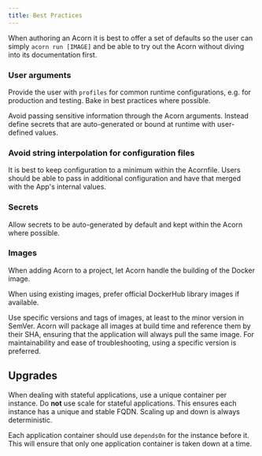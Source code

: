 ```yaml
---
title: Best Practices
---
```


When authoring an Acorn it is best to offer a set of defaults so the user can simply `acorn run [IMAGE]` and be able to try out the Acorn without diving into its documentation first.

### User arguments

Provide the user with `profiles` for common runtime configurations, e.g. for production and testing. Bake in best practices where possible.

Avoid passing sensitive information through the Acorn arguments. Instead define secrets that are auto-generated or bound at runtime with user-defined values.

### Avoid string interpolation for configuration files

It is best to keep configuration to a minimum within the Acornfile. Users should be able to pass in additional configuration and have that merged with the App's internal values.

### Secrets

Allow secrets to be auto-generated by default and kept within the Acorn where possible.

### Images

When adding Acorn to a project, let Acorn handle the building of the Docker image.

When using existing images, prefer official DockerHub library images if available.

Use specific versions and tags of images, at least to the minor version in SemVer. Acorn will package all images at build time and reference them by their SHA, ensuring that the application will always pull the same image. For maintainability and ease of troubleshooting, using a specific version is preferred.

## Upgrades

When dealing with stateful applications, use a unique container per instance. Do **not** use scale for stateful applications. This ensures each instance has a unique and stable FQDN. Scaling up and down is always deterministic.

Each application container should use `dependsOn` for the instance before it. This will ensure that only one application container is taken down at a time.
